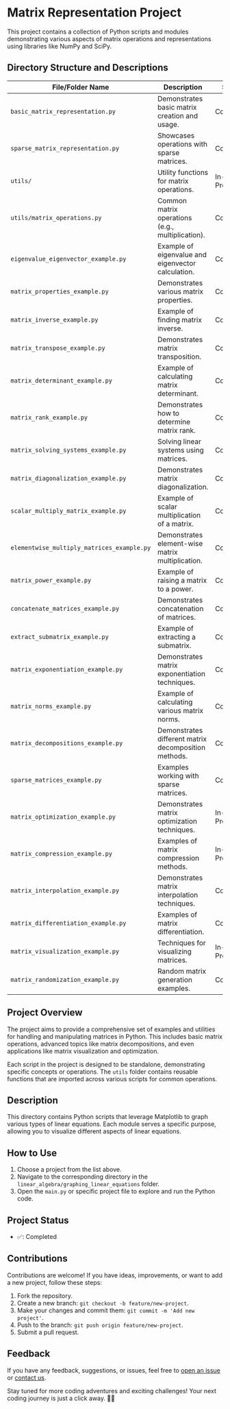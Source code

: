 # Matrix Representation Project

This project contains a collection of Python scripts and modules demonstrating various aspects of matrix operations and representations using libraries like NumPy and SciPy.

## Directory Structure and Descriptions

| File/Folder Name                             | Description                                         | Status     | Location                                     |
|----------------------------------------------|-----------------------------------------------------|------------|----------------------------------------------|
| `basic_matrix_representation.py`             | Demonstrates basic matrix creation and usage.       | Completed  | `/matrix_representation/`                    |
| `sparse_matrix_representation.py`            | Showcases operations with sparse matrices.          | Completed  | `/matrix_representation/`                    |
| `utils/`                                     | Utility functions for matrix operations.            | In-Progress| `/matrix_representation/utils/`              |
| `utils/matrix_operations.py`                 | Common matrix operations (e.g., multiplication).    | Completed  | `/matrix_representation/utils/`              |
| `eigenvalue_eigenvector_example.py`          | Example of eigenvalue and eigenvector calculation.  | Completed  | `/matrix_representation/`                    |
| `matrix_properties_example.py`               | Demonstrates various matrix properties.             | Completed  | `/matrix_representation/`                    |
| `matrix_inverse_example.py`                  | Example of finding matrix inverse.                  | Completed  | `/matrix_representation/`                    |
| `matrix_transpose_example.py`                | Demonstrates matrix transposition.                  | Completed  | `/matrix_representation/`                    |
| `matrix_determinant_example.py`              | Example of calculating matrix determinant.          | Completed  | `/matrix_representation/`                    |
| `matrix_rank_example.py`                     | Demonstrates how to determine matrix rank.          | Completed  | `/matrix_representation/`                    |
| `matrix_solving_systems_example.py`          | Solving linear systems using matrices.              | Completed  | `/matrix_representation/`                    |
| `matrix_diagonalization_example.py`          | Demonstrates matrix diagonalization.                | Completed  | `/matrix_representation/`                    |
| `scalar_multiply_matrix_example.py`          | Example of scalar multiplication of a matrix.       | Completed  | `/matrix_representation/`                    |
| `elementwise_multiply_matrices_example.py`   | Demonstrates element-wise matrix multiplication.    | Completed  | `/matrix_representation/`                    |
| `matrix_power_example.py`                    | Example of raising a matrix to a power.             | Completed  | `/matrix_representation/`                    |
| `concatenate_matrices_example.py`            | Demonstrates concatenation of matrices.             | Completed  | `/matrix_representation/`                    |
| `extract_submatrix_example.py`               | Example of extracting a submatrix.                  | Completed  | `/matrix_representation/`                    |
| `matrix_exponentiation_example.py`           | Demonstrates matrix exponentiation techniques.      | Completed  | `/matrix_representation/`                    |
| `matrix_norms_example.py`                    | Example of calculating various matrix norms.        | Completed  | `/matrix_representation/`                    |
| `matrix_decompositions_example.py`           | Demonstrates different matrix decomposition methods.| Completed  | `/matrix_representation/`                    |
| `sparse_matrices_example.py`                 | Examples working with sparse matrices.              | Completed  | `/matrix_representation/`                    |
| `matrix_optimization_example.py`             | Demonstrates matrix optimization techniques.        | In-Progress| `/matrix_representation/`                    |
| `matrix_compression_example.py`              | Examples of matrix compression methods.             | In-Progress| `/matrix_representation/`                    |
| `matrix_interpolation_example.py`            | Demonstrates matrix interpolation techniques.       | Completed  | `/matrix_representation/`                    |
| `matrix_differentiation_example.py`          | Examples of matrix differentiation.                 | Completed  | `/matrix_representation/`                    |
| `matrix_visualization_example.py`            | Techniques for visualizing matrices.                | In-Progress| `/matrix_representation/`                    |
| `matrix_randomization_example.py`            | Random matrix generation examples.                  | Completed  | `/matrix_representation/`                    |

## Project Overview

The project aims to provide a comprehensive set of examples and utilities for handling and manipulating matrices in Python. This includes basic matrix operations, advanced topics like matrix decompositions, and even applications like matrix visualization and optimization.

Each script in the project is designed to be standalone, demonstrating specific concepts or operations. The `utils` folder contains reusable functions that are imported across various scripts for common operations.

## Description

This directory contains Python scripts that leverage Matplotlib to graph various types of linear equations. Each module serves a specific purpose, allowing you to visualize different aspects of linear equations.

## How to Use

1. Choose a project from the list above.
2. Navigate to the corresponding directory in the `linear_algebra/graphing_linear_equations` folder.
3. Open the `main.py` or specific project file to explore and run the Python code.

## Project Status

- ✅: Completed

## Contributions

Contributions are welcome! If you have ideas, improvements, or want to add a new project, follow these steps:

1. Fork the repository.
2. Create a new branch: `git checkout -b feature/new-project`.
3. Make your changes and commit them: `git commit -m 'Add new project'`.
4. Push to the branch: `git push origin feature/new-project`.
5. Submit a pull request.

## Feedback

If you have any feedback, suggestions, or issues, feel free to [open an issue](https://github.com/your-username/python-playground/issues) or [contact us](mailto:your-email@example.com).

Stay tuned for more coding adventures and exciting challenges! Your next coding journey is just a click away. 🚀🐍
